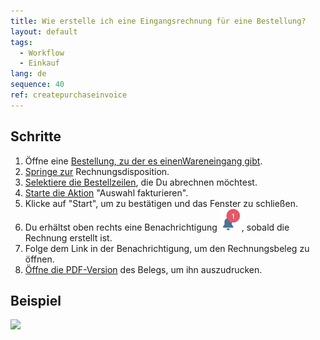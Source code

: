 ```yaml
---
title: Wie erstelle ich eine Eingangsrechnung für eine Bestellung?
layout: default
tags:
  - Workflow
  - Einkauf
lang: de
sequence: 40
ref: createpurchaseinvoice
---
```


## Schritte
1. Öffne eine [Bestellung, zu der es einenWareneingang gibt](Zu_Bestellung_Wareneingang_erstellen).
1. [Springe zur](SpringezuBelegen) Rechnungsdisposition.
1. [Selektiere die Bestellzeilen](AuswahlBelege), die Du abrechnen möchtest.
1. [Starte die Aktion](AktionStarten) "Auswahl fakturieren".
1. Klicke auf "Start", um zu bestätigen und das Fenster zu schließen.
1. Du erhältst oben rechts eine Benachrichtigung ![](assets/NotificationBell_WebUI.png), sobald die Rechnung erstellt ist.
1. Folge dem Link in der Benachrichtigung, um den Rechnungsbeleg zu öffnen.
1. [Öffne die PDF-Version](PDFVorschau) des Belegs, um ihn auszudrucken.

## Beispiel
![](assets/Zu_Bestellung_Eingangsrechnung_erstellen.gif)
